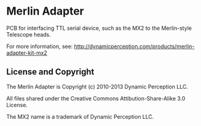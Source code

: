 Merlin Adapter
==============

PCB for interfacing TTL serial device, such as the MX2 to the Merlin-style Telescope heads.

For more information, see: http://dynamicperception.com/products/merlin-adapter-kit-mx2

License and Copyright
---------------------

The Merlin Adapter is Copyright (c) 2010-2013 Dynamic Perception LLC.

All files shared under the Creative Commons Attibution-Share-Alike 3.0 License.

The MX2 name is a trademark of Dynamic Perception LLC.
